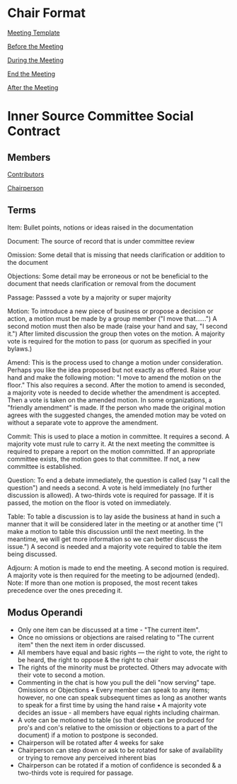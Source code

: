 # Chair Format

[Meeting Template](meetingTemplate.md)

[Before the Meeting](beforeMeeting.md)

[During the Meeting](duringMeeting.md)

[End the Meeting](endMeeting.md)

[After the Meeting](afterMeeting.md)

# Inner Source Committee Social Contract

## Members
[Contributors](contributors.md)

[Chairperson](chairperson.md)

## Terms
Item: Bullet points, notions or ideas raised in the documentation

Document: The source of record that is under committee review

Omission: Some detail that is missing that needs clarification or addition to the document

Objections: Some detail may be erroneous or not be beneficial to the document that needs clarification or removal from the document

Passage: Passsed a vote by a majority or super majority

Motion: To introduce a new piece of business or propose a decision or action, a motion must be
made by a group member ("I move that......") A second motion must then also be made (raise your
hand and say, "I second it.") After limited discussion the group then votes on the motion. A
majority vote is required for the motion to pass (or quorum as specified in your bylaws.)

Amend: This is the process used to change a motion under consideration. Perhaps you like the idea
proposed but not exactly as offered. Raise your hand and make the following motion: "I move to
amend the motion on the floor." This also requires a second. After the motion to amend is seconded,
a majority vote is needed to decide whether the amendment is accepted. Then a vote is taken on the
amended motion. In some organizations, a "friendly amendment" is made. If the person who made
the original motion agrees with the suggested changes, the amended motion may be voted on without
a separate vote to approve the amendment.

Commit: This is used to place a motion in committee. It requires a second. A majority vote must
rule to carry it. At the next meeting the committee is required to prepare a report on the motion
committed. If an appropriate committee exists, the motion goes to that committee. If not, a new
committee is established.

Question: To end a debate immediately, the question is called (say "I call the question") and needs a
second. A vote is held immediately (no further discussion is allowed). A two-thirds vote is required
for passage. If it is passed, the motion on the floor is voted on immediately.

Table: To table a discussion is to lay aside the business at hand in such a manner that it will be
considered later in the meeting or at another time ("I make a motion to table this discussion until the
next meeting. In the meantime, we will get more information so we can better discuss the issue.") A
second is needed and a majority vote required to table the item being discussed.

Adjourn: A motion is made to end the meeting. A second motion is required. A majority vote is
then required for the meeting to be adjourned (ended).
Note: If more than one motion is proposed, the most recent takes precedence over the ones preceding it.

## Modus Operandi
* Only one item can be discussed at a time - "The current item". 
* Once no omissions or objections are raised relating to "The current item" then the next item in order discussed.
* All members have equal and basic rights — the right to vote, the right to be heard, the right to oppose & the right to chair
* The rights of the minority must be protected.  Others may advocate with their vote to second a motion.
* Commenting in the chat is how you pull the deli "now serving" tape. Omissions or Objections
• Every member can speak to any items; however, no one can speak subsequent times as long as another wants to speak for a first time by using the hand raise
• A majority vote decides an issue - all members have equal rights including chairman.
* A vote can be motioned to table (so that deets can be produced for pro's and con's relative to the omission or objections to a part of the document) if a motion to postpone is seconded.
* Chairperson will be rotated after 4 weeks for sake 
* Chairperson can step down or ask to be rotated for sake of availability or trying to remove any perceived inherent bias
* Chairperson can be rotated if a motion of confidence is seconded & a two-thirds vote is required for passage.
